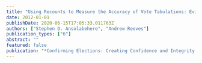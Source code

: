```yaml
---
title: "Using Recounts to Measure the Accuracy of Vote Tabulations: Evidence from New Hampshire Elections 1946-2002"
date: 2012-01-01
publishDate: 2020-06-15T17:05:33.011763Z
authors: ["Stephen D. Ansolabehere", "Andrew Reeves"]
publication_types: ["6"]
abstract: ""
featured: false
publication: "*Confirming Elections: Creating Confidence and Integrity through Election Auditing*"
---
```


